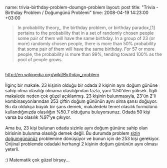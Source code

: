 name: trivia-birthday-problem-doumgn-problem
layout: post
title: "Trivia - Birthday Problem / Doğumgünü Problemi"
time: 2008-04-19 14:23:00 +03:00

<blockquote>In probability theory,, the birthday problem, or birthday paradox,[1] pertains to the probability that in a set of randomly chosen people some pair of them will have the same birthday. In a group of 23 (or more) randomly chosen people, there is more than 50% probability that some pair of them will have the same birthday. For 57 or more people, the probability is more than 99%, tending toward 100% as the pool of people grows.</blockquote><br /><a href="http://en.wikipedia.org/wiki/Birthday_problem">http://en.wikipedia.org/wiki/Birthday_problem</a><br /><br />İlginç bir makale. 23 kişinin olduğu bir odada 2 kişinin aynı doğum gününe sahip olma olasılığı olmama olasılığından fazla, yani %50'den yüksek. İlgili makalede neden çok güzel açıklanmış. 23 kişinin bulunmasıyla, 23'ün 2'li kombinasyonlarından 253 çiftin doğum gününün aynı olma şansı doğuyor. Bu da oldukça büyük bir şans demek, makaledeki temel olasılık formülünü kullandığınızda olasılığın %50.7 olduğunu buluyorsunuz. Odada 50 kişi varsa bu olasılık %97'ye çıkıyor.<br /><br />Ama bu, 23 kişi bulunan odada sizinle aynı doğum gününe sahip olan birisinin bulunma olasılığı demek değil. Bu durumda problem <a href="http://en.wikipedia.org/wiki/Birthday_problem#Same_birthday_as_you">sizin doğumgününüz</a> problemine dönüşüyor ve bunun için de 253 kişi gerekiyor. Orijinal problemde odadaki herhangi 2 kişinin doğum gününün aynı olması yeterli.<br /><br />:) Matematik çok güzel birşey...
